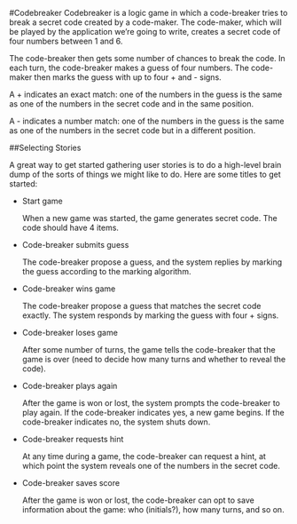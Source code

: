 #Codebreaker
Codebreaker is a logic game in which a code-breaker tries to break a secret code created by a code-maker. The code-maker, which will be played by the application we’re going to write, creates a secret code of four numbers between 1 and 6.

The code-breaker then gets some number of chances to break the code. In each turn, the code-breaker makes a guess of four numbers. The code-maker then marks the guess with up to four + and - signs.

A + indicates an exact match: one of the numbers in the guess is the same as one of the numbers in the secret code and in the same position.

A - indicates a number match: one of the numbers in the guess is the same as one of the numbers in the secret code but in a different position. 


##Selecting Stories

A great way to get started gathering user stories is to do a high-level brain dump of the sorts of things we might like to do. Here are some titles to get started:

- Start game

  When a new game was started, the game generates secret code. The code should have 4 items.

- Code-breaker submits guess

  The code-breaker propose a guess, and the system replies by marking the guess according to the marking algorithm.

- Code-breaker wins game

  The code-breaker propose a guess that matches the secret code exactly. The system responds by marking the guess with four + signs.
  
- Code-breaker loses game

  After some number of turns, the game tells the code-breaker that the game is over (need to decide how many turns and whether to reveal the code).
  
- Code-breaker plays again

  After the game is won or lost, the system prompts the code-breaker to play again. If the code-breaker indicates yes, a new game begins. If the code-breaker indicates no, the system shuts down.
  
- Code-breaker requests hint

  At any time during a game, the code-breaker can request a hint, at which point the system reveals one of the numbers in the secret code.
  
- Code-breaker saves score

  After the game is won or lost, the code-breaker can opt to save information about the game: who (initials?), how many turns, and so on.


